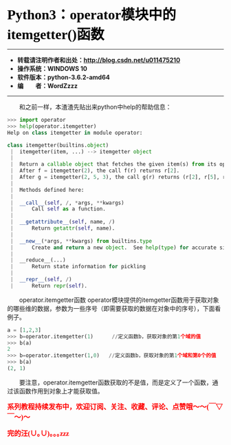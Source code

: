 **<font color="black" size=6 face="仿宋">Python3：operator模块中的itemgetter()函数</font>**

----------

- **转载请注明作者和出处：http://blog.csdn.net/u011475210**
- **操作系统：WINDOWS 10**
- **软件版本：python-3.6.2-amd64**
- **编&emsp;&emsp;者：WordZzzz**

----------

&emsp;&emsp;和之前一样，本渣渣先贴出来python中help的帮助信息：

```python
>>> import operator
>>> help(operator.itemgetter)
Help on class itemgetter in module operator:

class itemgetter(builtins.object)
 |  itemgetter(item, ...) --> itemgetter object
 |
 |  Return a callable object that fetches the given item(s) from its operand.
 |  After f = itemgetter(2), the call f(r) returns r[2].
 |  After g = itemgetter(2, 5, 3), the call g(r) returns (r[2], r[5], r[3])
 |
 |  Methods defined here:
 |
 |  __call__(self, /, *args, **kwargs)
 |      Call self as a function.
 |
 |  __getattribute__(self, name, /)
 |      Return getattr(self, name).
 |
 |  __new__(*args, **kwargs) from builtins.type
 |      Create and return a new object.  See help(type) for accurate signature.
 |
 |  __reduce__(...)
 |      Return state information for pickling
 |
 |  __repr__(self, /)
 |      Return repr(self).
```

&emsp;&emsp;operator.itemgetter函数
operator模块提供的itemgetter函数用于获取对象的哪些维的数据，参数为一些序号（即需要获取的数据在对象中的序号），下面看例子。

```python
a = [1,2,3] 
>>> b=operator.itemgetter(1)      //定义函数b，获取对象的第1个域的值
>>> b(a) 
2 
>>> b=operator.itemgetter(1,0)   //定义函数b，获取对象的第1个域和第0个的值
>>> b(a) 
(2, 1) 
```

&emsp;&emsp;要注意，operator.itemgetter函数获取的不是值，而是定义了一个函数，通过该函数作用到对象上才能获取值。


**<font color="red" size=3 face="仿宋">系列教程持续发布中，欢迎订阅、关注、收藏、评论、点赞哦～～(￣▽￣～)～</font>**

**<font color="red" size=3 face="仿宋">完的汪(∪｡∪)｡｡｡zzz</font>**